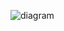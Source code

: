 ![diagram](https://raw.githubusercontent.com/CloudCoreo/audit-aws-cis/master/images/diagram.png "diagram")
